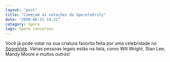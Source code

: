 ```yaml
---
layout: "post"
title: "Começam as votações do Sporelebrity"
date: "2008-06-21 14:22"
category: Spore
tags: Spore concursos
---
```


Você já pode votar na sua criatura favorita feita por uma celebridade no [SporeVote](http://www.sporevote.com/). Várias pessoas legais estão na lista, como Will Wright, Stan Lee, Mandy Moore e muitos outros!
